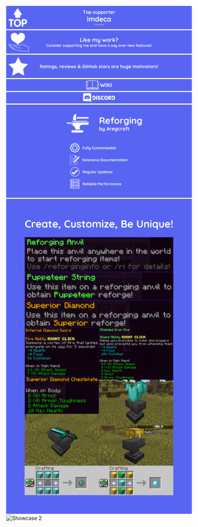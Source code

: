 ![Top supporter](img/supporter.png)
[![Donate](img/donate.png)](https://www.patreon.com/Aregcraft)
![Rate](img/rate.png)
[![Wiki](img/wiki.png)](https://aregcraft.vercel.app/)
[![Discord](img/discord.png)](https://discord.gg/AJJWZFzVAX)
![Banner](img/banner.png)
![Showcase 1](img/showcase_1.png)
![Showcase 2](img/showcase_2.png)
